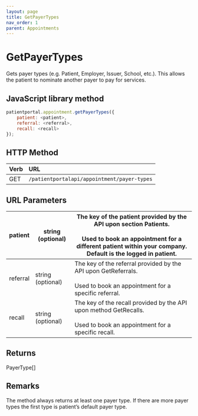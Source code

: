 ```yaml
---
layout: page
title: GetPayerTypes
nav_order: 1
parent: Appointments
---
```


# GetPayerTypes

Gets payer types (e.g. Patient, Employer, Issuer, School, etc.). This allows the patient to nominate another payer to pay for services.

## JavaScript library method

```javascript
patientportal.appointment.getPayerTypes({
    patient: <patient>,
    referral: <referral>,
    recall: <recall>
});
```

## HTTP Method

| Verb | URL                                               |
|:-----|:--------------------------------------------------|
| GET | `/patientportalapi/appointment/payer-types` |

## URL Parameters

| patient | string (optional) | The key of the patient provided by the API upon section Patients.<br><br>Used to book an appointment for a different patient within your company. Default is the logged in patient. |
| --- | --- | --- |
| referral | string (optional) | The key of the referral provided by the API upon GetReferrals.<br><br>Used to book an appointment for a specific referral. |
| recall | string (optional) | The key of the recall provided by the API upon method GetRecalls.<br><br>Used to book an appointment for a specific recall. |

## Returns

PayerType\[\]

## Remarks

The method always returns at least one payer type. If there are more payer types the first type is patient’s default payer type.

